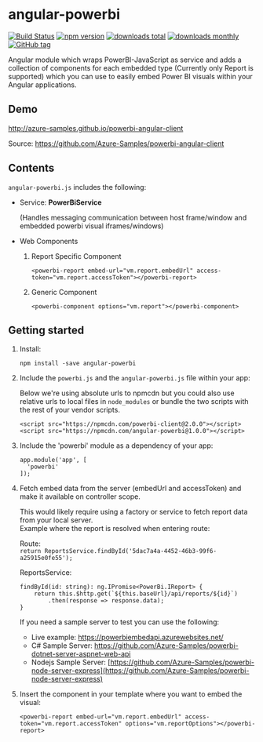 # angular-powerbi
[![Build Status](https://img.shields.io/travis/Microsoft/PowerBI-Angular.svg?branch=dev)](https://travis-ci.org/Microsoft/PowerBI-Angular)
[![npm version](https://img.shields.io/npm/v/angular-powerbi.svg)](https://www.npmjs.com/package/angular-powerbi)
[![downloads total](https://img.shields.io/npm/dt/powerbi-angular.svg)](https://www.npmjs.com/package/angular-powerbi)
[![downloads monthly](https://img.shields.io/npm/dm/powerbi-angular.svg)](https://www.npmjs.com/package/angular-powerbi)
[![GitHub tag](https://img.shields.io/github/tag/Microsoft/PowerBI-Angular.svg)](https://github.com/Microsoft/powerbi-angular/tags)

Angular module which wraps PowerBI-JavaScript as service and adds a collection of components for each embedded type (Currently only Report is supported) which you can use to easily embed Power BI visuals within your Angular applications.

## Demo

http://azure-samples.github.io/powerbi-angular-client

Source: https://github.com/Azure-Samples/powerbi-angular-client

## Contents

`angular-powerbi.js` includes the following:

- Service: **PowerBiService**

	(Handles messaging communication between host frame/window and embedded powerbi visual iframes/windows)

- Web Components

	1. Report Specific Component
	
		```
		<powerbi-report embed-url="vm.report.embedUrl" access-token="vm.report.accessToken"></powerbi-report>
		```
		
	2. Generic Component
	
		```
		<powerbi-component options="vm.report"></powerbi-component>
		```
    
## Getting started

1. Install:

	```
	npm install -save angular-powerbi
	```

1. Include the `powerbi.js` and the `angular-powerbi.js` file within your app:

	Below we're using absolute urls to npmcdn but you could also use relative urls to local files in `node_modules` or bundle the two scripts with the rest of your vendor scripts.

	```
	<script src="https://npmcdn.com/powerbi-client@2.0.0"></script>
	<script src="https://npmcdn.com/angular-powerbi@1.0.0"></script>
	```

2. Include the 'powerbi' module as a dependency of your app:

	```
	app.module('app', [
	  'powerbi'
	]);
	```

3. Fetch embed data from the server (embedUrl and accessToken) and make it available on controller scope.

	This would likely require using a factory or service to fetch report data from your local server.	
	Example where the report is resolved when entering route:

	Route:	
	`return ReportsService.findById('5dac7a4a-4452-46b3-99f6-a25915e0fe55');`

	ReportsService:
	```
	findById(id: string): ng.IPromise<PowerBi.IReport> {
		return this.$http.get(`${this.baseUrl}/api/reports/${id}`)
			.then(response => response.data);
	}
	```

	If you need a sample server to test you can use the following:
	
	- Live example: https://powerbiembedapi.azurewebsites.net/
	- C# Sample Server: https://github.com/Azure-Samples/powerbi-dotnet-server-aspnet-web-api
	- Nodejs Sample Server: [https://github.com/Azure-Samples/powerbi-node-server-express](https://github.com/Azure-Samples/powerbi-node-server-express)

4. Insert the component in your template where you want to embed the visual:
	
	```
	<powerbi-report embed-url="vm.report.embedUrl" access-token="vm.report.accessToken" options="vm.reportOptions"></powerbi-report>
	```
	
	
	